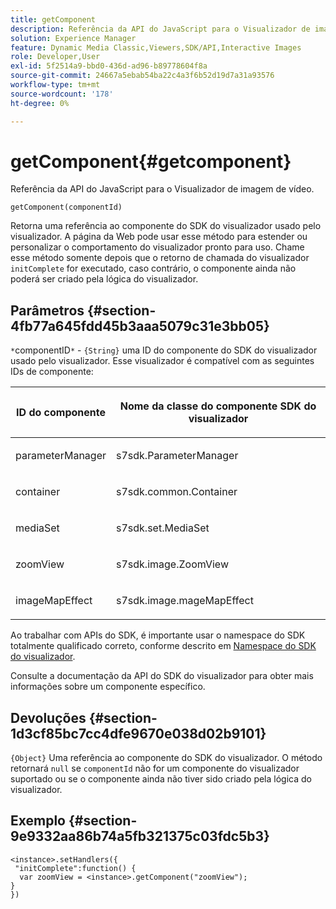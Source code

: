 ```yaml
---
title: getComponent
description: Referência da API do JavaScript para o Visualizador de imagem de vídeo.
solution: Experience Manager
feature: Dynamic Media Classic,Viewers,SDK/API,Interactive Images
role: Developer,User
exl-id: 5f2514a9-bbd0-436d-ad96-b89778604f8a
source-git-commit: 24667a5ebab54ba22c4a3f6b52d19d7a31a93576
workflow-type: tm+mt
source-wordcount: '178'
ht-degree: 0%

---
```


# getComponent{#getcomponent}

Referência da API do JavaScript para o Visualizador de imagem de vídeo.

`getComponent(componentId)`

Retorna uma referência ao componente do SDK do visualizador usado pelo visualizador. A página da Web pode usar esse método para estender ou personalizar o comportamento do visualizador pronto para uso. Chame esse método somente depois que o retorno de chamada do visualizador `initComplete` for executado, caso contrário, o componente ainda não poderá ser criado pela lógica do visualizador.

## Parâmetros {#section-4fb77a645fdd45b3aaa5079c31e3bb05}

`*`componentID`*`  -  `{String}` uma ID do componente do SDK do visualizador usado pelo visualizador. Esse visualizador é compatível com as seguintes IDs de componente:

<table id="table_7B5DD9303EF44ADD847B13FFEAD135D9"> 
 <thead> 
  <tr> 
   <th colname="col1" class="entry"> <p>ID do componente </p> </th> 
   <th colname="col2" class="entry"> <p>Nome da classe do componente SDK do visualizador </p> </th> 
  </tr> 
 </thead>
 <tbody> 
  <tr> 
   <td colname="col1"> <p> <span class="codeph"> parameterManager  </span> </p> </td> 
   <td colname="col2"> <p> <span class="codeph"> s7sdk.ParameterManager  </span> </p> </td> 
  </tr> 
  <tr> 
   <td colname="col1"> <p> <span class="codeph"> container  </span> </p> </td> 
   <td colname="col2"> <p> <span class="codeph"> s7sdk.common.Container  </span> </p> </td> 
  </tr> 
  <tr> 
   <td colname="col1"> <p> <span class="codeph"> mediaSet  </span> </p> </td> 
   <td colname="col2"> <p> <span class="codeph"> s7sdk.set.MediaSet  </span> </p> </td> 
  </tr> 
  <tr> 
   <td colname="col1"> <p> <span class="codeph"> zoomView  </span> </p> </td> 
   <td colname="col2"> <p> <span class="codeph"> s7sdk.image.ZoomView  </span> </p> </td> 
  </tr> 
  <tr> 
   <td colname="col1"> <p> <span class="codeph"> imageMapEffect  </span> </p> </td> 
   <td colname="col2"> <p> <span class="codeph"> s7sdk.image.mageMapEffect  </span> </p> </td> 
  </tr> 
 </tbody> 
</table>

Ao trabalhar com APIs do SDK, é importante usar o namespace do SDK totalmente qualificado correto, conforme descrito em [Namespace do SDK do visualizador](../../../c-html5-aem-asset-viewers/c-html5-aem-interactive-images/c-html5-aem-interactive-image-namespace.md#concept-00a31b9bc7eb4014b28c1ba661fe5265).

Consulte a documentação da API do SDK do visualizador para obter mais informações sobre um componente específico.

## Devoluções {#section-1d3cf85bc7cc4dfe9670e038d02b9101}

`{Object}` Uma referência ao componente do SDK do visualizador. O método retornará `null` se `componentId` não for um componente do visualizador suportado ou se o componente ainda não tiver sido criado pela lógica do visualizador.

## Exemplo {#section-9e9332aa86b74a5fb321375c03fdc5b3}

```
<instance>.setHandlers({ 
 "initComplete":function() { 
  var zoomView = <instance>.getComponent("zoomView"); 
} 
})
```
